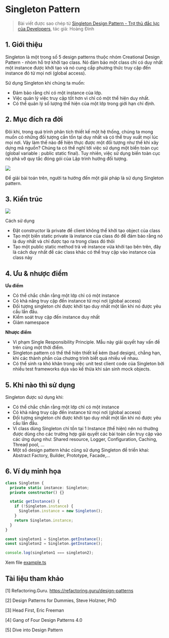 # Singleton Pattern

> Bài viết được sao chép từ [Singleton Design Pattern - Trợ thủ đắc lực của Developers](https://viblo.asia/p/singleton-design-pattern-tro-thu-dac-luc-cua-developers-Qbq5QBkJKD8), tác giả: Hoàng Đinh

## 1. Giới thiệu

Singleton là một trong số 5 design patterns thuộc nhóm Creational Design Pattern - nhóm hỗ trợ khởi tạo class. Nó đảm bảo một class chỉ có duy nhất một instance được khởi tạo và nó cung cấp phương thức truy cập đến instance đó từ mọi nơi (global access).

Sử dụng Singleton khi chúng ta muốn:

- Đảm bảo rằng chỉ có một instance của lớp.
- Việc quản lý việc truy cập tốt hơn vì chỉ có một thể hiện duy nhất.
- Có thể quản lý số lượng thể hiện của một lớp trong giới hạn chỉ định.

## 2. Mục đích ra đời

Đôi khi, trong quá trình phân tích thiết kế một hệ thống, chúng ta mong muốn có những đối tượng cần tồn tại duy nhất và có thể truy xuất mọi lúc mọi nơi. Vậy làm thế nào để hiện thực được một đối tượng như thế khi xây dựng mã nguồn? Chúng ta có thể nghĩ tới việc sử dụng một biến toàn cục (global variable : public static final). Tuy nhiên, việc sử dụng biến toàn cục nó phá vỡ quy tắc đóng gói của Lập trình hướng đối tượng.

![](https://images.viblo.asia/c07db494-fd79-486f-844d-c23ab4c8e257.png)

Để giải bài toán trên, người ta hướng đến một giải pháp là sử dụng Singleton pattern.

## 3. Kiến trúc

![](https://refactoring.guru/images/patterns/diagrams/singleton/structure-en.png?id=4e4306d3a90f40d74c7a4d2d2506b8ec)

Cách sử dụng

- Đặt constructor là private để client không thể khởi tạo object của class
- Tạo một biến static private là instance của class đó để đảm bảo rằng nó là duy nhất và chỉ được tạo ra trong class đó thôi
- Tạo một public static method trả về instance vừa khởi tạo bên trên, đây là cách duy nhất để các class khác có thể truy cập vào instance của class này

## 4. Ưu & nhược điểm

**Ưu điểm**

- Có thể chắc chắn rằng một lớp chỉ có một instance
- Có khả năng truy cập đến instance từ mọi nơi (global access)
- Đối tượng singleton chỉ được khởi tạo duy nhất một lần khi nó được yêu cầu lần đầu.
- Kiểm soát truy cập đến instance duy nhất
- Giảm namespace

**Nhược điểm**

- Vi phạm Single Responsibility Principle. Mẫu này giải quyết hay vấn đề trên cùng một thời điểm.
- Singleton pattern có thể thể hiện thiết kế kém (bad design), chẳng hạn, khi các thành phần của chương trình biết quá nhiều về nhau.
- Có thể sinh ra khó khăn trong việc unit test client code của Singleton bởi nhiều test frameworks dựa vào kế thừa khi sản sinh mock objects.

## 5. Khi nào thì sử dụng

Singleton được sử dụng khi:

- Có thể chắc chắn rằng một lớp chỉ có một instance
- Có khả năng truy cập đến instance từ mọi nơi (global access)
- Đối tượng singleton chỉ được khởi tạo duy nhất một lần khi nó được yêu cầu lần đầu.
- Vì class dùng Singleton chỉ tồn tại 1 Instance (thể hiện) nên nó thường được dùng cho các trường hợp giải quyết các bài toán cần truy cập vào các ứng dụng như: Shared resource, Logger, Configuration, Caching, Thread pool, …
- Một số design pattern khác cũng sử dụng Singleton để triển khai: Abstract Factory, Builder, Prototype, Facade,…

## 6. Ví dụ minh họa

```ts
class Singleton {
  private static instance: Singleton;
  private constructor() {}

  static getInstance() {
    if (!Singleton.instance) {
      Singleton.instance = new Singleton();
    }
    return Singleton.instance;
  }
}

const singleton1 = Singleton.getInstance();
const singleton2 = Singleton.getInstance();

console.log(singleton1 === singleton2);
```

Xem file [example.ts](./example.ts)

## Tài liệu tham khảo

[1] Refactoring.Guru. https://refactoring.guru/design-patterns

[2] Design Patterns for Dummies, Steve Holzner, PhD

[3] Head First, Eric Freeman

[4] Gang of Four Design Patterns 4.0

[5] Dive into Design Pattern
